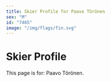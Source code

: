 ```yaml
---
title: Skier Profile for Paavo Törönen
sex: "M"
id: "7465"
image: "/img/flags/fin.svg" 
---
```


# Skier Profile

This page is for: Paavo Törönen.
    